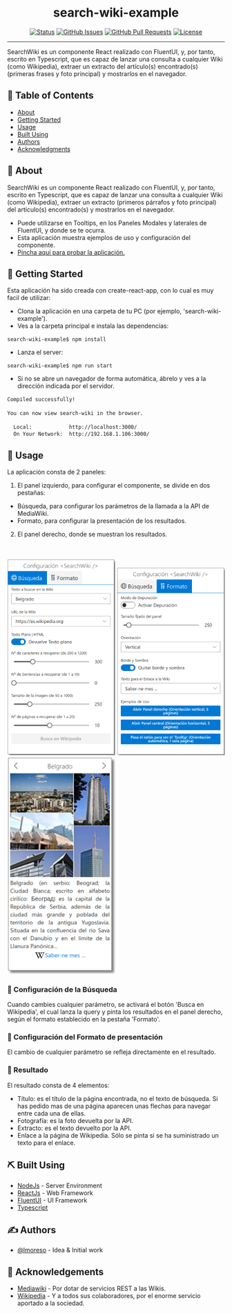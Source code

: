 <!-- <p align="center">
  <a href="" rel="noopener">
 <img width=200px height=200px src="https://i.imgur.com/6wj0hh6.jpg" alt="Project logo"></a>
</p> -->

<h1 align="center">search-wiki-example</h1>

<div align="center">

[![Status](https://img.shields.io/badge/status-active-success.svg)](https://github.com/lmoreso/search-wiki)
[![GitHub Issues](https://img.shields.io/github/issues/lmoreso/search-wiki.svg)](https://github.com/lmoreso/search-wiki/issues)
[![GitHub Pull Requests](https://img.shields.io/github/issues-pr/lmoreso/search-wiki.svg)](https://github.com/lmoreso/search-wiki/pulls)
[![License](https://img.shields.io/badge/license-MIT-blue.svg)](/LICENSE)

</div>

---

<p align="left"> 
SearchWiki es un componente React realizado con FluentUI, y, por tanto, escrito en Typescript, que es capaz de lanzar una consulta a cualquier Wiki (como Wikipedia), extraer un extracto del artículo(s) encontrado(s) (primeras frases y foto principal) y mostrarlos en el navegador. 
</p>

## 📝 Table of Contents


- [About](#about)
- [Getting Started](#getting_started)
- [Usage](#usage)
- [Built Using](#built_using)
- [Authors](#authors)
- [Acknowledgments](#acknowledgement)

## 🧐 About <a name = "about"></a>

SearchWiki es un componente React realizado con FluentUI, y, por tanto, escrito en Typescript, que es capaz de lanzar una consulta a cualquier Wiki (como Wikipedia), extraer un extracto (primeros párrafos y foto principal) del artículo(s) encontrado(s) y mostrarlos en el navegador. 
- Puede utilizarse en Tooltips, en los Paneles Modales y laterales de FluentUI, y donde se te ocurra.
- Esta aplicación muestra ejemplos de uso y configuración del componente.
- [Pincha aquí para probar la aplicación.](https://lmoreso.neocities.org/search-wiki-example/index.html)

## 🏁 Getting Started <a name = "getting_started"></a>

Esta aplicación ha sido creada con create-react-app, con lo cual es muy facil de utilizar:
- Clona la aplicación en una carpeta de tu PC (por ejemplo, 'search-wiki-example').
- Ves a la carpeta principal e instala las dependencias:
```
search-wiki-example$ npm install
```
- Lanza el server:
```
search-wiki-example$ npm run start
```
- Si no se abre un navegador de forma automática, ábrelo y ves a la dirección indicada por el servidor.
```
Compiled successfully!

You can now view search-wiki in the browser.

  Local:            http://localhost:3000/
  On Your Network:  http://192.168.1.106:3000/
  ```


## 🎈 Usage <a name="usage"></a>
La aplicación consta de 2 paneles:
1. El panel izquierdo, para configurar el componente, se divide en dos pestañas:
  -  Búsqueda, para configurar los parámetros de la llamada a la API de MediaWiki.
  -  Formato, para configurar la presentación de los resultados.
2. El panel derecho, donde se muestran los resultados.
<br>
<br>
 <img width=250px src="./search-wiki-busqueda.png">
 <img width=250px src="./search-wiki-formato.png">
 <img width=250px src="./search-wiki-resultado.png">

### 🎈 Configuración de la Búsqueda <a name="usage-search"></a>
Cuando cambies cualquier parámetro, se activará el botón 'Busca en Wikipedia', el cual lanza la query y pinta los resultados en el panel derecho, según el formato establecido en la pestaña 'Formato'.

### 🎈 Configuración del Formato de presentación <a name="usage-formato"></a>
El cambio de cualquier parámetro se refleja directamente en el resultado.

### 🎈 Resultado <a name="usage-resultado"></a>
El resultado consta de 4 elementos:
- Título: es el título de la página encontrada, no el texto de búsqueda. Si has pedido mas de una página aparecen unas flechas para navegar entre cada una de ellas.
- Fotografía: es la foto devuelta por la API.
- Extracto: es el texto devuelto por la API.
- Enlace a la página de Wikipedia. Sólo se pinta si se ha suministrado un texto para el enlace.

## ⛏️ Built Using <a name = "built_using"></a>

- [NodeJs](https://nodejs.org/en/) - Server Environment
- [ReactJs](https://reactjs.org/) - Web Framework
- [FluentUI](https://developer.microsoft.com/en-us/fluentui#/controls/web/) - UI Framework
- [Typescript](https://www.typescriptlang.org/docs/)

## ✍️ Authors <a name = "authors"></a>

- [@lmoreso](https://github.com/lmoreso) - Idea & Initial work

<!-- See also the list of [contributors](https://github.com/lmoreso/search-wiki/contributors) who participated in this project. -->

## 🎉 Acknowledgements <a name = "acknowledgement"></a>

- [Mediawiki](https://www.mediawiki.org/wiki/MediaWiki) - Por dotar de servicios REST a las Wikis.
- [Wikipedia](https://wikimediafoundation.org/) - Y a todos sus colaboradores, por el enorme servicio aportado a la sociedad.
